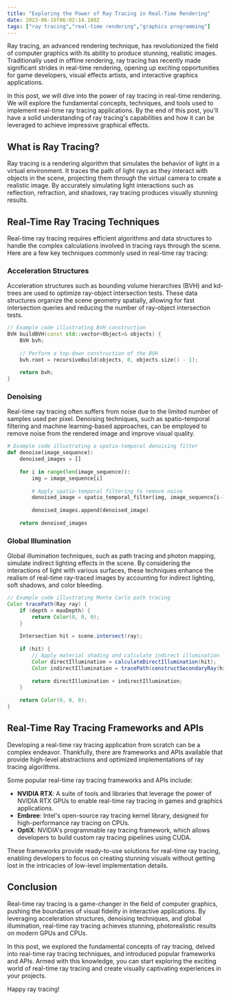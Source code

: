 ```yaml
---
title: "Exploring the Power of Ray Tracing in Real-Time Rendering"
date: 2023-06-16T06:02:14.180Z
tags: ["ray tracing","real-time rendering","graphics programming"]
---
```



Ray tracing, an advanced rendering technique, has revolutionized the field of computer graphics with its ability to produce stunning, realistic images. Traditionally used in offline rendering, ray tracing has recently made significant strides in real-time rendering, opening up exciting opportunities for game developers, visual effects artists, and interactive graphics applications.

In this post, we will dive into the power of ray tracing in real-time rendering. We will explore the fundamental concepts, techniques, and tools used to implement real-time ray tracing applications. By the end of this post, you'll have a solid understanding of ray tracing's capabilities and how it can be leveraged to achieve impressive graphical effects.

## What is Ray Tracing?

Ray tracing is a rendering algorithm that simulates the behavior of light in a virtual environment. It traces the path of light rays as they interact with objects in the scene, projecting them through the virtual camera to create a realistic image. By accurately simulating light interactions such as reflection, refraction, and shadows, ray tracing produces visually stunning results.

## Real-Time Ray Tracing Techniques

Real-time ray tracing requires efficient algorithms and data structures to handle the complex calculations involved in tracing rays through the scene. Here are a few key techniques commonly used in real-time ray tracing:

### Acceleration Structures

Acceleration structures such as bounding volume hierarchies (BVH) and kd-trees are used to optimize ray-object intersection tests. These data structures organize the scene geometry spatially, allowing for fast intersection queries and reducing the number of ray-object intersection tests.

```cpp
// Example code illustrating BVH construction
BVH buildBVH(const std::vector<Object>& objects) {
    BVH bvh;
    
    // Perform a top-down construction of the BVH
    bvh.root = recursiveBuild(objects, 0, objects.size() - 1);
    
    return bvh;
}
```

### Denoising

Real-time ray tracing often suffers from noise due to the limited number of samples used per pixel. Denoising techniques, such as spatio-temporal filtering and machine learning-based approaches, can be employed to remove noise from the rendered image and improve visual quality.

```python
# Example code illustrating a spatio-temporal denoising filter
def denoise(image_sequence):
    denoised_images = []
    
    for i in range(len(image_sequence)):
        img = image_sequence[i]
        
        # Apply spatio-temporal filtering to remove noise
        denoised_image = spatio_temporal_filter(img, image_sequence[i-1], image_sequence[i+1])
        
        denoised_images.append(denoised_image)
    
    return denoised_images
```

### Global Illumination

Global illumination techniques, such as path tracing and photon mapping, simulate indirect lighting effects in the scene. By considering the interactions of light with various surfaces, these techniques enhance the realism of real-time ray-traced images by accounting for indirect lighting, soft shadows, and color bleeding.

```java
// Example code illustrating Monte Carlo path tracing
Color tracePath(Ray ray) {
    if (depth > maxDepth) {
        return Color(0, 0, 0);
    }
    
    Intersection hit = scene.intersect(ray);
    
    if (hit) {
        // Apply material shading and calculate indirect illumination
        Color directIllumination = calculateDirectIllumination(hit);
        Color indirectIllumination = tracePath(constructSecondaryRay(hit));
        
        return directIllumination + indirectIllumination;
    }
    
    return Color(0, 0, 0);
}
```

## Real-Time Ray Tracing Frameworks and APIs

Developing a real-time ray tracing application from scratch can be a complex endeavor. Thankfully, there are frameworks and APIs available that provide high-level abstractions and optimized implementations of ray tracing algorithms.

Some popular real-time ray tracing frameworks and APIs include:

- **NVIDIA RTX**: A suite of tools and libraries that leverage the power of NVIDIA RTX GPUs to enable real-time ray tracing in games and graphics applications.
- **Embree**: Intel's open-source ray tracing kernel library, designed for high-performance ray tracing on CPUs.
- **OptiX**: NVIDIA's programmable ray tracing framework, which allows developers to build custom ray tracing pipelines using CUDA.

These frameworks provide ready-to-use solutions for real-time ray tracing, enabling developers to focus on creating stunning visuals without getting lost in the intricacies of low-level implementation details.

## Conclusion

Real-time ray tracing is a game-changer in the field of computer graphics, pushing the boundaries of visual fidelity in interactive applications. By leveraging acceleration structures, denoising techniques, and global illumination, real-time ray tracing achieves stunning, photorealistic results on modern GPUs and CPUs.

In this post, we explored the fundamental concepts of ray tracing, delved into real-time ray tracing techniques, and introduced popular frameworks and APIs. Armed with this knowledge, you can start exploring the exciting world of real-time ray tracing and create visually captivating experiences in your projects.

Happy ray tracing!